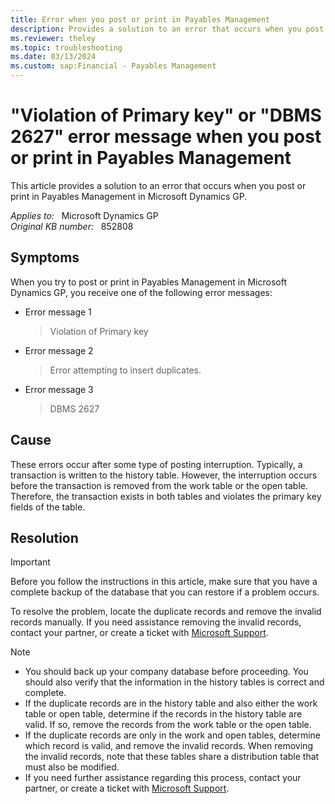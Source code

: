 ```yaml
---
title: Error when you post or print in Payables Management
description: Provides a solution to an error that occurs when you post or print in Payables Management in Microsoft Dynamics GP.
ms.reviewer: theley
ms.topic: troubleshooting
ms.date: 03/13/2024
ms.custom: sap:Financial - Payables Management
---
```

# "Violation of Primary key" or "DBMS 2627" error message when you post or print in Payables Management

This article provides a solution to an error that occurs when you post or print in Payables Management in Microsoft Dynamics GP.

_Applies to:_ &nbsp; Microsoft Dynamics GP  
_Original KB number:_ &nbsp; 852808

## Symptoms

When you try to post or print in Payables Management in Microsoft Dynamics GP, you receive one of the following error messages:

- Error message 1

  > Violation of Primary key

- Error message 2

  > Error attempting to insert duplicates.

- Error message 3

  > DBMS 2627

## Cause

These errors occur after some type of posting interruption. Typically, a transaction is written to the history table. However, the interruption occurs before the transaction is removed from the work table or the open table. Therefore, the transaction exists in both tables and violates the primary key fields of the table.

## Resolution

> [!IMPORTANT]
> Before you follow the instructions in this article, make sure that you have a complete backup of the database that you can restore if a problem occurs.

To resolve the problem, locate the duplicate records and remove the invalid records manually. If you need assistance removing the invalid records, contact your partner, or create a ticket with [Microsoft Support](https://support.microsoft.com/contactus/).

> [!NOTE]
>
> - You should back up your company database before proceeding. You should also verify that the information in the history tables is correct and complete.  
> - If the duplicate records are in the history table and also either the work table or open table, determine if the records in the history table are valid. If so, remove the records from the work table or the open table.  
> - If the duplicate records are only in the work and open tables, determine which record is valid, and remove the invalid records. When removing the invalid records, note that these tables share a distribution table that must also be modified.  
> - If you need further assistance regarding this process, contact your partner, or create a ticket with [Microsoft Support](https://support.microsoft.com/contactus/).
